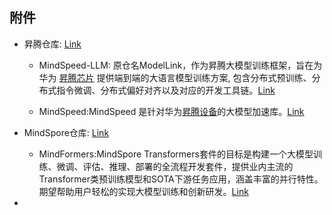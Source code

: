 





## 附件

- 昇腾仓库: [Link](https://gitee.com/ascend)
  
  - MindSpeed-LLM: 原仓名ModelLink，作为昇腾大模型训练框架，旨在为华为 [昇腾芯片](https://gitee.com/link?target=https%3A%2F%2Fwww.hiascend.com%2F) 提供端到端的大语言模型训练方案, 包含分布式预训练、分布式指令微调、分布式偏好对齐以及对应的开发工具链。[Link](https://gitee.com/ascend/MindSpeed-LLM)
  
  - MindSpeed:MindSpeed 是针对华为[昇腾设备](https://gitee.com/link?target=https%3A%2F%2Fwww.hiascend.com%2F)的大模型加速库。[Link](https://gitee.com/ascend/MindSpeed)

- MindSpore仓库: [Link](https://gitee.com/mindspore)
  
  - MindFormers:MindSpore Transformers套件的目标是构建一个大模型训练、微调、评估、推理、部署的全流程开发套件，提供业内主流的Transformer类预训练模型和SOTA下游任务应用，涵盖丰富的并行特性。期望帮助用户轻松的实现大模型训练和创新研发。[Link](https://gitee.com/mindspore/mindformers)

- 


